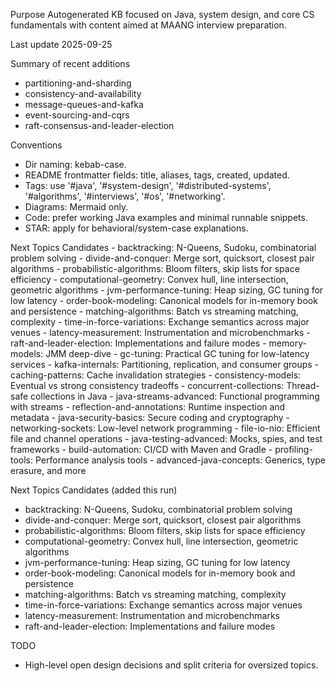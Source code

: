 Purpose
Autogenerated KB focused on Java, system design, and core CS fundamentals with content aimed at MAANG interview preparation.

Last update
2025-09-25

Summary of recent additions
 - partitioning-and-sharding
 - consistency-and-availability
 - message-queues-and-kafka
 - event-sourcing-and-cqrs
 - raft-consensus-and-leader-election

Conventions
 - Dir naming: kebab-case.
 - README frontmatter fields: title, aliases, tags, created, updated.
 - Tags: use '#java', '#system-design', '#distributed-systems', '#algorithms', '#interviews', '#os', '#networking'.
 - Diagrams: Mermaid only.
 - Code: prefer working Java examples and minimal runnable snippets.
 - STAR: apply for behavioral/system-case explanations.

Next Topics Candidates
    - backtracking: N-Queens, Sudoku, combinatorial problem solving
    - divide-and-conquer: Merge sort, quicksort, closest pair algorithms
    - probabilistic-algorithms: Bloom filters, skip lists for space efficiency
    - computational-geometry: Convex hull, line intersection, geometric algorithms
    - jvm-performance-tuning: Heap sizing, GC tuning for low latency
    - order-book-modeling: Canonical models for in-memory book and persistence
    - matching-algorithms: Batch vs streaming matching, complexity
    - time-in-force-variations: Exchange semantics across major venues
    - latency-measurement: Instrumentation and microbenchmarks
    - raft-and-leader-election: Implementations and failure modes
    - memory-models: JMM deep-dive
    - gc-tuning: Practical GC tuning for low-latency services
    - kafka-internals: Partitioning, replication, and consumer groups
    - caching-patterns: Cache invalidation strategies
    - consistency-models: Eventual vs strong consistency tradeoffs
    - concurrent-collections: Thread-safe collections in Java
    - java-streams-advanced: Functional programming with streams
    - reflection-and-annotations: Runtime inspection and metadata
    - java-security-basics: Secure coding and cryptography
    - networking-sockets: Low-level network programming
    - file-io-nio: Efficient file and channel operations
    - java-testing-advanced: Mocks, spies, and test frameworks
    - build-automation: CI/CD with Maven and Gradle
    - profiling-tools: Performance analysis tools
    - advanced-java-concepts: Generics, type erasure, and more

Next Topics Candidates (added this run)
- backtracking: N-Queens, Sudoku, combinatorial problem solving
- divide-and-conquer: Merge sort, quicksort, closest pair algorithms
- probabilistic-algorithms: Bloom filters, skip lists for space efficiency
- computational-geometry: Convex hull, line intersection, geometric algorithms
- jvm-performance-tuning: Heap sizing, GC tuning for low latency
- order-book-modeling: Canonical models for in-memory book and persistence
- matching-algorithms: Batch vs streaming matching, complexity
- time-in-force-variations: Exchange semantics across major venues
- latency-measurement: Instrumentation and microbenchmarks
- raft-and-leader-election: Implementations and failure modes

TODO
 - High-level open design decisions and split criteria for oversized topics.